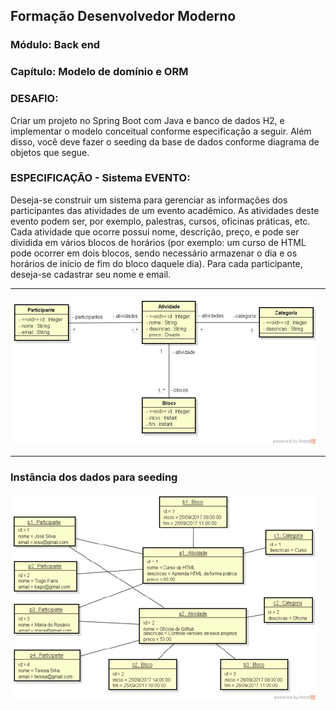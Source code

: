 ## Formação Desenvolvedor Moderno
### Módulo: Back end
### Capítulo: Modelo de domínio e ORM

### DESAFIO:
Criar um projeto no Spring Boot com Java e banco de dados H2, e implementar o modelo
conceitual conforme especificação a seguir. Além disso, você deve fazer o seeding da base de dados
conforme diagrama de objetos que segue.

### ESPECIFICAÇÃO - Sistema EVENTO:
Deseja-se construir um sistema para gerenciar as informações dos participantes das atividades de um
evento acadêmico. As atividades deste evento podem ser, por exemplo, palestras, cursos, oficinas
práticas, etc. Cada atividade que ocorre possui nome, descrição, preço, e pode ser dividida em vários
blocos de horários (por exemplo: um curso de HTML pode ocorrer em dois blocos, sendo necessário
armazenar o dia e os horários de início de fim do bloco daquele dia). Para cada participante, deseja-se
cadastrar seu nome e email.

---

![Classes](https://github.com/elderbr/assets/blob/main/DevSuperior/JavaSpringProfissional/Modulo/diagrama_class.png)

---

### Instância dos dados para seeding
![Instância](https://github.com/elderbr/assets/blob/main/DevSuperior/JavaSpringProfissional/Modulo/povoada.png)